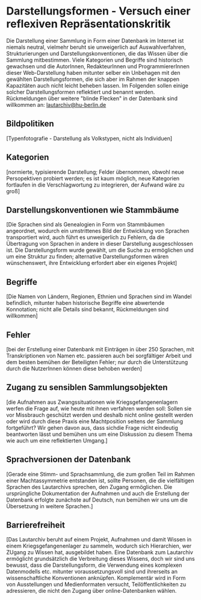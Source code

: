 # Darstellungsformen - Versuch einer reflexiven Repräsentationskritik

Die Darstellung einer Sammlung in Form einer Datenbank im Internet ist niemals neutral, vielmehr beruht sie unweigerlich auf Auswahlverfahren, Strukturierungen und Darstellungskonventionen, die das Wissen über die Sammlung mitbestimmen. Viele Kategorien und Begriffe sind historisch gewachsen und die AutorInnen, RedakteurInnen und ProgrammiererInnen dieser Web-Darstellung haben mitunter selber ein Unbehagen mit den gewählten Darstellungsformen, die sich aber im Rahmen der knappen Kapazitäten auch nicht leicht beheben lassen. Im Folgenden sollen einige solcher Darstellungsformen reflektiert und benannt werden. Rückmeldungen über weitere "blinde Flecken" in der Datenbank sind willkommen an: lautarchiv@hu-berlin.de

## Bildpolitiken
[Typenfotografie - Darstellung als Volkstypen, nicht als Individuen] 

## Kategorien
[normierte, typisierende Darstellung; Felder übernommen, obwohl neue Persopektiven probiert werden; es ist kaum möglich, neue Kategorien fortlaufen in die Verschlagwortung zu integrieren, der Aufwand wäre zu groß]

## Darstellungskonventionen wie Stammbäume
[Die Sprachen sind als Genealogien in Form von Stammbäumen angeordnet, wodurch ein umstrittenes Bild der Entwicklung von Sprachen transportiert wird, auch führt es unweigerlich zu Fehlern, da die Übertragung von Sprachen in andere in dieser Darstellung ausgeschlossen ist. Die Darstellungsform wurde gewählt, um die Suche zu ermöglichen und um eine Struktur zu finden; alternative Darstellungsformen wären wünschenswert, ihre Entwicklung erfordert aber ein eigenes Projekt]

## Begriffe
[Die Namen von Ländern, Regionen, Ethnien und Sprachen sind im Wandel befindlich, mitunter haben historische Begriffe eine abwertende Konnotation; nicht alle Details sind bekannt, Rückmeldungen sind willkommen]

## Fehler
[bei der Erstellung einer Datenbank mit Einträgen in über 250 Sprachen, mit Transkriptionen von Namen etc. passieren auch bei sorgfältiger Arbeit und dem besten bemühen der Beteiligten Fehler; nur durch die Unterstützung durch die NutzerInnen können diese behoben werden]

## Zugang zu sensiblen Sammlungsobjekten
[die Aufnahmen aus Zwangssituationen wie Kriegsgefangenenlagern werfen die Frage auf, wie heute mit ihnen verfahren werden soll: Sollen sie vor Missbrauch geschützt werden und deshalb nicht online gestellt werden oder wird durch diese Praxis eine Machtposition seitens der Sammlung fortgeführt? Wir gehen davon aus, dass sichdie Frage nicht eindeutig beantworten lässt und bemühen uns um eine Diskussion zu diesem Thema wie auch um eine reflektierten Umgang.]

## Sprachversionen der Datenbank
[Gerade eine Stimm- und Sprachsammlung, die zum großen Teil im Rahmen einer Machtassymmetrie entstanden ist, sollte Personen, die die vielfältigen Sprachen des Lautarchivs sprechen, den Zugang ermöglichen. Die ursprüngliche Dokumentation der Aufnahmen und auch die Erstellung der Datenbank erfolgte zunächste auf Deutsch, nun bemühen wir uns um die Übersetzung in weitere Sprachen.]

## Barrierefreiheit
[Das Lautarchiv beruht auf einem Projekt, Aufnahmen und damit Wissen in einem Kriegsgefangenenlager zu sammeln, wodurch sich Hierarchien, wer ZUgang zu Wissen hat, ausgebildet haben. Eine Datenbank zum Lautarchiv ermöglicht grundsätzlich die Verbreitung dieses Wissens, doch wir sind uns bewusst, dass die Darstellungsform, die Verwendung eines komplexen Datenmodells etc. mitunter voraussetzungsvoll sind und ihrerseits an wissenschaftliche Konventionen anknüpfen. Komplementär wird in Form von Ausstellungen und Medienformaten versucht, Teilöffentlichkeiten zu adressieren, die nicht den Zugang über online-Datenbanken wählen.  


